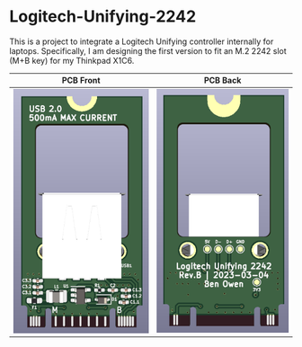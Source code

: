 # Logitech-Unifying-2242

This is a project to integrate a Logitech Unifying controller internally for laptops.  Specifically, I am designing the first version to fit an M.2 2242 slot (M+B key) for my Thinkpad X1C6.

|PCB Front|PCB Back|
|---------|--------|
|![PCB front](CAD/Render_FRONT.png)|![PCB back](CAD/Render_BACK.png)|